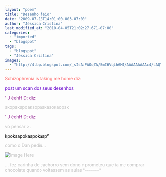 ```yaml
---
layout: "poem"
title: "Desenho feio"
date: "2009-07-18T14:01:00.003-07:00"
author: "Jéssica Cristina"
last_modified_at: "2010-04-05T21:02:27.671-07:00"
categories:
  - "imported"
  - "blogspot"
tags:
  - "blogspot"
  - "Jéssica Cristina"
images:
  - "http://4.bp.blogspot.com/_sIsAsPAOqZA/SmI6VqLh6MI/AAAAAAAAAc4/LAQTWo1QM6c/s400/Digitalizar0001.jpg"
---
```


<span style="color:#ff6666;">Schizophrenia is taking me home diz:

<span style="color:#6600cc;">post um scan dos seus desenhos

<span style="color:#663366;"><span style="color:#993399;">' J éehH D: diz:

<span style="color:#c0c0c0;">skopakspoaksopaskasokaopsk

<span style="color:#993399;">' J éehH D: diz:

<span style="color:#c0c0c0;">vo pensar >.

<span style="color:#c0c0c0;">

<span style="color:#000000;">kpoksapokaspokasp²

como o Dan pediu...

![Image Here](http://4.bp.blogspot.com/_sIsAsPAOqZA/SmI6VqLh6MI/AAAAAAAAAc4/LAQTWo1QM6c/s400/Digitalizar0001.jpg)

<p> </p><p>...   fez carinha de cachorro sem dono e prometeu que ia me comprar chocolate quando voltassem as aulas *-------*

</p>